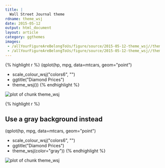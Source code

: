 ```yaml
---
title: |
  Wall Street Journal theme
rdname: theme_wsj
date: 2015-05-12
output: html_document
layout: article
category: ggthemes
images:
 - /allYourFigureAreBelongToUs/figure/source/2015-05-12-theme_wsj//theme_wsj-1.png
 - /allYourFigureAreBelongToUs/figure/source/2015-05-12-theme_wsj//theme_wsj-2.png
---
```





{% highlight r %}
(qplot(hp, mpg, data=mtcars, geom="point")
+ scale_colour_wsj("colors6", "")
+ ggtitle("Diamond Prices")
+ theme_wsj())
{% endhighlight %}

![plot of chunk theme_wsj](/allYourFigureAreBelongToUs/figure/source/2015-05-12-theme_wsj/theme_wsj-1.png) 

{% highlight r %}
## Use a gray background instead
(qplot(hp, mpg, data=mtcars, geom="point")
 + scale_colour_wsj("colors6", "")
 + ggtitle("Diamond Prices")
 + theme_wsj(color="gray"))
{% endhighlight %}

![plot of chunk theme_wsj](/allYourFigureAreBelongToUs/figure/source/2015-05-12-theme_wsj/theme_wsj-2.png) 